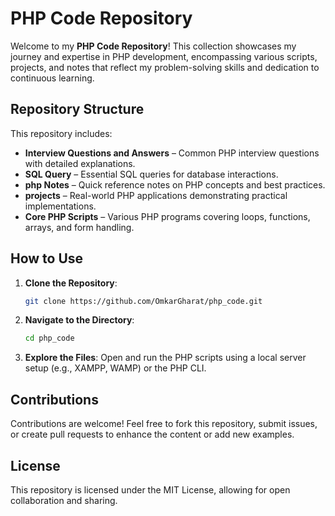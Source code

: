 # PHP Code Repository

Welcome to my **PHP Code Repository**! This collection showcases my journey and expertise in PHP development, encompassing various scripts, projects, and notes that reflect my problem-solving skills and dedication to continuous learning.

## Repository Structure

This repository includes:

- **Interview Questions and Answers** – Common PHP interview questions with detailed explanations.
- **SQL Query** – Essential SQL queries for database interactions.
- **php Notes** – Quick reference notes on PHP concepts and best practices.
- **projects** – Real-world PHP applications demonstrating practical implementations.
- **Core PHP Scripts** – Various PHP programs covering loops, functions, arrays, and form handling.

## How to Use

1. **Clone the Repository**:
   ```bash
   git clone https://github.com/OmkarGharat/php_code.git
   ```
2. **Navigate to the Directory**:
   ```bash
   cd php_code
   ```
3. **Explore the Files**: Open and run the PHP scripts using a local server setup (e.g., XAMPP, WAMP) or the PHP CLI.

## Contributions

Contributions are welcome! Feel free to fork this repository, submit issues, or create pull requests to enhance the content or add new examples.

## License

This repository is licensed under the MIT License, allowing for open collaboration and sharing.
